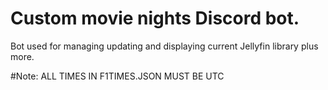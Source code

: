 # Custom movie nights Discord bot.
Bot used for managing updating and displaying current Jellyfin library plus more.

#Note: ALL TIMES IN F1TIMES.JSON MUST BE UTC